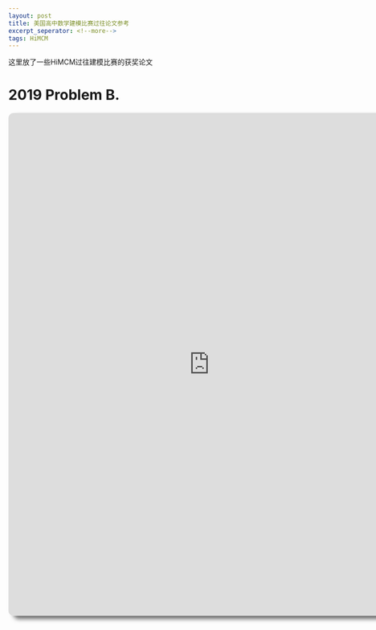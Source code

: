```yaml
---
layout: post
title: 美国高中数学建模比赛过往论文参考
excerpt_seperator: <!--more-->
tags: HiMCM
---
```

这里放了一些HiMCM过往建模比赛的获奖论文
<!--more-->
<p></p>

<style>
    iframe{
        border-radius: 10px;
        box-shadow: 10px 6px 8px #666666;
    }
</style>

# 2019 Problem B.

<iframe src="https://onedrive.live.com/embed?cid=AACD96FD289D9DD0&resid=AACD96FD289D9DD0%2177610&authkey=ADz9UaxQS-EaK40&em=2" width="800" height="1000" frameborder="0" scrolling="no"></iframe>